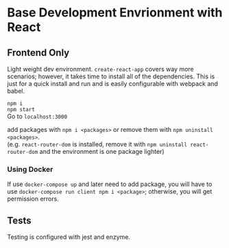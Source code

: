 # Base Development Envrionment with React

## Frontend Only

Light weight dev environment. `create-react-app` covers way more scenarios; however, it takes time to install all of the dependencies. This is just for a quick install and run and is easily configurable with webpack and babel.

`npm i`<br />
`npm start`<br />
Go to `localhost:3000`

add packages with `npm i <packages>` or remove them with `npm uninstall <packages>`.<br/>
(e.g. `react-router-dom` is installed, remove it with `npm uninstall react-router-dom` and the environment is one package lighter)

### Using Docker

If use `docker-compose up` and later need to add package, you will have to use `docker-compose run client npm i <package>`; otherwise, you will get permission errors.

## Tests

Testing is configured with jest and enzyme.
